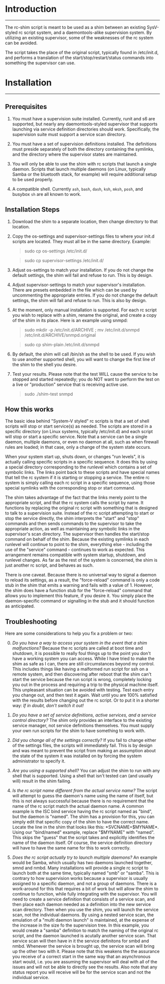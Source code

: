 # Introduction #

---

The rc-shim script is meant to be used as a shim between an existing 
SysV-styled rc script system, and a daemontools-alike supervision 
system.  By utilizing an existing supervisor, some of the weaknesses of 
the rc system can be avoided.

The script takes the place of the original script, typically found in 
/etc/init.d, and performs a translation of the start/stop/restart/status 
commands into something the supervisor can use.



# Installation #

---

## Prerequisites #

1. You must have a supervision suite installed.  Currently, runit and s6 
are supported, but nearly any daemontools-styled supervisor that 
supports launching via service definition directories should 
work.  Specifically, the supervision suite must support a service scan 
directory.

2. You must have a set of supervision definitions installed.  The 
definitions must preside separately of both the directory containing the 
symlinks, and the directory where the supervisor states are maintained.

3. You will only be able to use the shim with rc scripts that launch a 
single daemon.  Scripts that launch multiple daemons (on Linux, 
typically Samba or the bluetooth stack, for example) will require 
additional setup to be used properly.

4. A compatible shell.  Currently `ash`, `bash`, `dash`, `ksh`, `mksh`, 
`posh`, and busybox `sh` are all known to work.

## Installation Steps #

1. Download the shim to a separate location, then change directory to
that location.

2. Copy the os-settings and supervisor-settings files to where your 
init.d scripts are located.  They must all be in the same directory. 
Example:

    >sudo cp os-settings /etc/init.d/

    >sudo cp supervisor-settings /etc/init.d/

3. Adjust os-settings to match your installation.  If you do not change 
the default settings, the shim will fail and refuse to run.  This is by 
design.

4. Adjust supervisor-settings to match your supervisor's installation.  
There are presets embedded in the file which can be used by uncommenting 
the appropriate entries.  If you do not change the default settings, the 
shim will fail and refuse to run.  This is also by design.

5. At the moment, only manual installation is supported.  For each rc 
script you wish to replace with a shim, rename the original, and create 
a copy of the shim in its place.  Here is an example using snmpd:

    >sudo mkdir -p /etc/init.d/ARCHIVE ; mv /etc/init.d/snmpd /etc/init.d/ARCHIVE/snmpd.original

    >sudo cp shim-plain /etc/init.d/snmpd

6. By default, the shim will call /bin/sh as the shell to be used.  If 
you wish to use another supported shell, you will want to change the 
first line of the shim to the shell you desire.

7. Test your results.  Please note that the test WILL cause the service 
to be stopped and started repeatedly; you do NOT want to perform the 
test on a live or "production" service that is receiving active use.

    >sudo ./shim-test snmpd

## How this works #

The basic idea behind "System-V styled" rc scripts is that a set of 
shell scripts will stop or start service(s) as needed.  The scripts are 
stored in a specific directory (on Linux systems, typically /etc/init.d) 
and each script will stop or start a specific service.  Note that a 
service can be a single daemon, multiple daemons, or even no daemon at 
all, such as when firewall rules are loaded; in that case, only a change 
of the system state occurs.

When your system start up, shuts down, or changes "run levels", it is 
actually calling specific scripts in a specific sequence.  It does this 
by using a special directory corresponding to the runlevel which 
contains a set of symbolic links.  The links point back to these scripts 
and have special names that tell the rc system if it is starting or 
stopping a service.  The entire rc system is simply calling each rc 
script in a specific sequence, using those special symlinks with the 
corresponding stop or start command.

The shim takes advantage of the fact that the links merely point to the 
appropriate script, and that the rc system calls the script by name.  It 
functions by replacing the original rc script with something that is 
designed to talk to a supervision suite.  Instead of the rc script 
attempting to start or stop the service directly, the shim interprets 
the "start" and "stop" commands and then sends commands to the 
supervisor to take the appropriate action, as well as maintaining any 
symbolic links in the supervisor's scan directory.  The supervisor then 
handles the start/stop command on behalf of the shim.  Because the 
existing symlinks in each runlevel will continue to point to the shim, 
everything else - including the use of the "service" command - continues 
to work as expected.  This arrangement remains compatible with system 
startup, shutdown, and runlevel changes.  As far as the rest of the 
system is concerned, the shim is just another rc script, and behaves as 
such.

There is one caveat.  Because there is no universal way to signal a 
daemon to reload its settings, as a result, the "force-reload" command 
is only a code stub in the shim that emits a warning and fails with a 
value of 1.  However, the shim does have a function stub for the 
"force-reload" command that allows you to implement this feature, if you 
desire it.  You simply place the daemon-specific command or signalling 
in the stub and it should function as anticipated.


## Troubleshooting #

Here are some considerations to help you fix a problem or two:

0. *Do you have a way to access your system in the event that a shim 
malfunctions?* Because the rc scripts are called at boot time and 
shutdown, it is possible to really foul things up to the point you don't 
have a working system you can access.  While I have tried to make the 
shim as safe as I can, there are still circumstances beyond my control. 
This includes things like having a malformed run script for ssh on a 
remote system, and then discovering after reboot that the shim can't 
start the service because the run script is wrong, completely locking 
you out in the process and requiring a trip to the physical machine 
itself.  This unpleasant situation can be avoided with testing. Test 
each entry you change out, and then test it again.  Wait until you are 
100% satisfied with the results before changing out the rc script.  Or 
to put it in a shorter way: *If in doubt, don't switch it out!*

1. *Do you have a set of service definitions, active services, and a 
service control directory?* The shim only provides an interface to the 
existing service manager, not service definitions themselves.  You must 
supply your own run scripts for the shim to have something to work with.

2. *Did you change all of the settings correctly?*  If you fail to change 
either of the settings files, the scripts will immediately fail.  This 
is by design and was meant to prevent the script from making an 
assumption about the state of the system it was installed on by forcing 
the system administrator to specify it.

3. *Are you using a supported shell?* You can adjust the shim to run 
with any shell that is supported.  Using a shell that isn't tested can 
(and usually will) result in the shim failing.

4. *Is the rc script name different from the actual service name?* The 
script will attempt to guess the daemon's name using the name of itself, 
but this is not always successful because there is no requirement that 
the name of the rc script match the actual daemon name.  A common 
example is the ISC bind service having the rc script named as "bind", 
but the daemon is "named".  The shim has a provision for this, you can 
simply edit that specific copy of the shim to have the correct name. 
Locate the line in the shim that looks like this: *SVCNAME=$MYNAME*.  
Using our "bind/named" example, replace "$MYNAME" with "named".  This 
skips the "guess" that the script takes and explicitly identifies the 
name of the daemon itself.  Of course, the service definition directory 
will have to have the same name for this to work correctly.

5. *Does the rc script actually try to launch multiple daemons?* An 
example would be Samba, which usually has two daemons launched together, 
smnd and nmbd.  Many installations will provide a single rc script to 
launch both at the same time, typically named "smb" or "samba".  This is 
contrary to how supervision works because a supervisor is usually 
assigned to a specific daemon, and not a group of daemons.  There is a 
work-around for this that requires a bit of work but will allow the shim 
to continue to function, while fully integrating with the supervisor. 
You will need to create a service definition that consists of a service 
scan, and then place each daemon needed as a definition into the new 
service scan directory.  Then when you use the shim, you will launch the 
service scan, not the individual daemons.  By using a nested service 
scan, the emulation of a "multi daemon launch" is maintained, at the 
expense of the increase in the size fo the supervision tree.  In this 
example, you would create a "samba" definition to match the naming of 
the original rc script, and the daemon launched is acutally another 
service scan.  That service scan will then have in it the service 
definitons for smbd and nmbd.  Whenever the service is brought up, the 
service scan will bring up the other two with it.  Please note that this 
weakens the the assurance you receive of a correct start in the same way 
that an asynchronous start would, i.e. you are assuming the supervisor 
will deal with all of the issues and will not be able to directly see 
the results. Also note that any status report you will receive will be 
for the service scan and not the individual service.
